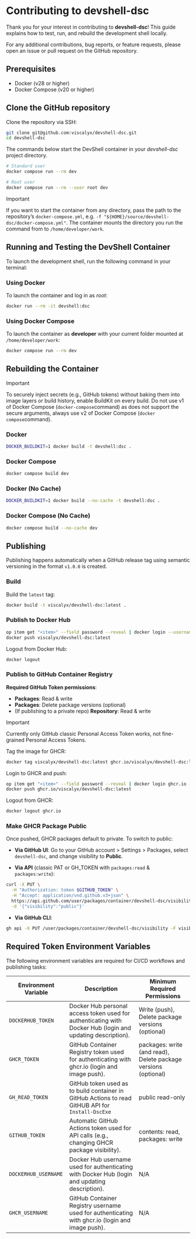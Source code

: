 # Contributing to devshell-dsc

Thank you for your interest in contributing to **devshell-dsc**! This guide explains how to test, run, and rebuild the development shell locally.

For any additional contributions, bug reports, or feature requests, please open an issue or pull request on the GitHub repository.

## Prerequisites

- Docker (v28 or higher)
- Docker Compose (v20 or higher)

## Clone the GitHub repository

Clone the repository via SSH:

```bash
git clone git@github.com:viscalyx/devshell-dsc.git
cd devshell-dsc
```

The commands below start the DevShell container in your _devshell-dsc_ project directory.

```bash
# Standard user
docker compose run --rm dev

# Root user
docker compose run --rm --user root dev
```

>[!IMPORTANT]
> If you want to start the container from any directory, pass the path to the repository’s `docker-compose.yml`, e.g.
> `-f "${HOME}/source/devshell-dsc/docker-compose.yml"`.
> The container mounts the directory you run the command from to `/home/developer/work`.

## Running and Testing the DevShell Container

To launch the development shell, run the following command in your terminal:

### Using Docker

To launch the container and log in as _root_:

```sh
docker run --rm -it devshell:dsc
```

### Using Docker Compose

To launch the container as **developer** with your current folder mounted at `/home/developer/work`:

```sh
docker compose run --rm dev
```

## Rebuilding the Container

> [!IMPORTANT]
> To securely inject secrets (e.g., GitHub tokens) without baking them into image layers or build history, enable BuildKit on every build. Do not use v1 of Docker Compose (`docker-compose`command) as does not support the secure arguments, always use v2 of Docker Compose (`docker compose`command).

### Docker

```sh
DOCKER_BUILDKIT=1 docker build -t devshell:dsc .
```

### Docker Compose

```sh
docker compose build dev
```

### Docker (No Cache)

```sh
DOCKER_BUILDKIT=1 docker build --no-cache -t devshell:dsc .
```

### Docker Compose (No Cache)

```sh
docker compose build --no-cache dev
```

## Publishing

Publishing happens automatically when a GitHub release tag using semantic versioning in the format `v1.0.0` is created.

### Build

Build the `latest` tag:

```sh
docker build -t viscalyx/devshell-dsc:latest .
```

### Publish to Docker Hub

```sh
op item get "<item>" --field password --reveal | docker login --username viscalyx --password-stdin
docker push viscalyx/devshell-dsc:latest
```

Logout from Docker Hub:

```sh
docker logout
```

### Publish to GitHub Container Registry

**Required GitHub Token permissions**:

- **Packages**: Read & write
- **Packages**: Delete package versions (optional)
- (If publishing to a private repo) **Repository**: Read & write

>[!IMPORTANT]
>Currently only GitHub classic Personal Access Token works, not fine-grained Personal Access Tokens.

Tag the image for GHCR:

```sh
docker tag viscalyx/devshell-dsc:latest ghcr.io/viscalyx/devshell-dsc:latest
```

Login to GHCR and push:

```sh
op item get "<item>" --field password --reveal | docker login ghcr.io -u viscalyxbot --password-stdin
docker push ghcr.io/viscalyx/devshell-dsc:latest
```

Logout from GHCR:

```sh
docker logout ghcr.io
```

### Make GHCR Package Public

Once pushed, GHCR packages default to private. To switch to public:

- **Via GitHub UI**: Go to your GitHub account > Settings > Packages, select `devshell-dsc`, and change visibility to **Public**.

- **Via API** (classic PAT or GH_TOKEN with `packages:read` & `packages:write`):

```sh
curl -X PUT \
  -H "Authorization: token $GITHUB_TOKEN" \
  -H "Accept: application/vnd.github.v3+json" \
  https://api.github.com/user/packages/container/devshell-dsc/visibility \
  -d '{"visibility":"public"}'
```

- **Via GitHub CLI**:

```sh
gh api -X PUT /user/packages/container/devshell-dsc/visibility -F visibility=public
```

## Required Token Environment Variables

The following environment variables are required for CI/CD workflows and publishing tasks:

| Environment Variable | Description | Minimum Required Permissions |
|----------------------|-------------|------------------------------|
| `DOCKERHUB_TOKEN`   | Docker Hub personal access token used for authenticating with Docker Hub (login and updating description). | Write (push), Delete package versions (optional) |
| `GHCR_TOKEN`        | GitHub Container Registry token used for authenticating with ghcr.io (login and image push). | packages: write (and read), Delete package versions (optional) |
| `GH_READ_TOKEN`     | GitHub token used as to build container in GitHub Actions to read GitHUB API for `Install-DscExe` | public read-only |
| `GITHUB_TOKEN`      | Automatic GitHub Actions token used for API calls (e.g., changing GHCR package visibility). | contents: read, packages: write |
| `DOCKERHUB_USERNAME` | Docker Hub username used for authenticating with Docker Hub (login and updating description). | N/A |
| `GHCR_USERNAME`      | GitHub Container Registry username used for authenticating with ghcr.io (login and image push). | N/A |
